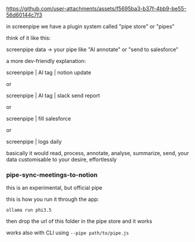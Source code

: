 


https://github.com/user-attachments/assets/f5695ba3-b37f-4bb9-be55-56d60144c7f3



in screenpipe we have a plugin system called "pipe store" or "pipes"

think of it like this:

screenpipe data -> your pipe like "AI annotate" or "send to salesforce"

a more dev-friendly explanation:

screenpipe | AI tag | notion update

or 

screenpipe | AI tag | slack send report

or 

screenpipe | fill salesforce

or 

screenpipe | logs daily

basically it would read, process, annotate, analyse, summarize, send, your data customisable to your desire, effortlessly

### pipe-sync-meetings-to-notion

this is an experimental, but official pipe

this is how you run it through the app:

`ollama run phi3.5`

then drop the url of this folder in the pipe store and it works 

works also with CLI using `--pipe path/to/pipe.js`
